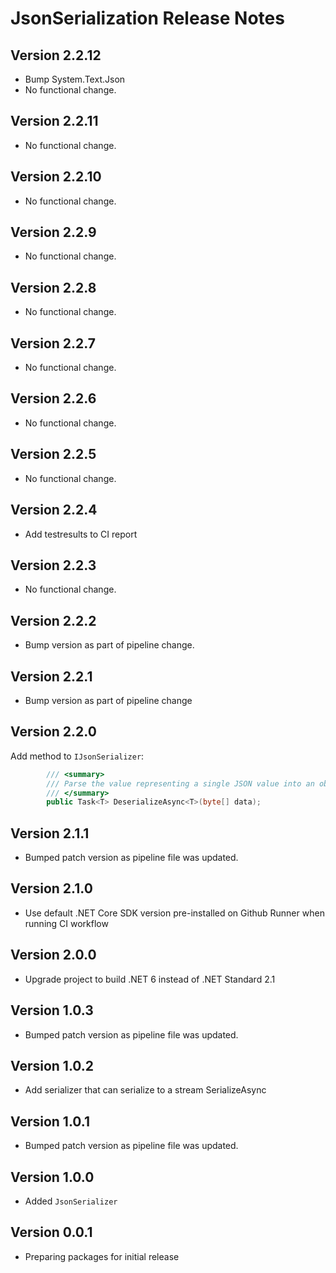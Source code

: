 # JsonSerialization Release Notes

## Version 2.2.12

- Bump System.Text.Json
- No functional change.

## Version 2.2.11

- No functional change.

## Version 2.2.10

- No functional change.

## Version 2.2.9

- No functional change.

## Version 2.2.8

- No functional change.

## Version 2.2.7

- No functional change.

## Version 2.2.6

- No functional change.

## Version 2.2.5

- No functional change.

## Version 2.2.4

- Add testresults to CI report

## Version 2.2.3

- No functional change.

## Version 2.2.2

- Bump version as part of pipeline change.

## Version 2.2.1

- Bump version as part of pipeline change

## Version 2.2.0

Add method to `IJsonSerializer`:

```csharp
        /// <summary>
        /// Parse the value representing a single JSON value into an object of the type <typeparam name="T" />.
        /// </summary>
        public Task<T> DeserializeAsync<T>(byte[] data);
```

## Version 2.1.1

- Bumped patch version as pipeline file was updated.

## Version 2.1.0

- Use default .NET Core SDK version pre-installed on Github Runner when running CI workflow

## Version 2.0.0

- Upgrade project to build .NET 6 instead of .NET Standard 2.1

## Version 1.0.3

- Bumped patch version as pipeline file was updated.

## Version 1.0.2

- Add serializer that can serialize to a stream SerializeAsync

## Version 1.0.1

- Bumped patch version as pipeline file was updated.

## Version 1.0.0

- Added `JsonSerializer`

## Version 0.0.1

- Preparing packages for initial release
